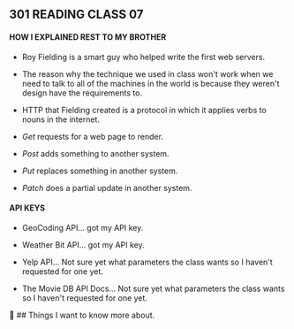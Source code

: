 ## **301 READING CLASS 07**

#### **HOW I EXPLAINED REST TO MY BROTHER**

* Roy Fielding is a smart guy who helped write the first web servers.

* The reason why the technique we used in class won't work when we need to talk to all of the machines in the world is because they weren't design have the requirements to.

* HTTP that Fielding created is a protocol in which it applies verbs to nouns in the internet.

* *Get* requests for a web page to render.

* *Post* adds something to another system.

* *Put* replaces something in another system. 

* *Patch* does a partial update in another system.

#### **API KEYS**

* GeoCoding API... got my API key.

* Weather Bit API... got my API key.

* Yelp API... Not sure yet what parameters the class wants so I haven't requested for one yet.

* The Movie DB API Docs... Not sure yet what parameters the class wants so I haven't requested for one yet.


:thinking: ## Things I want to know more about. 
